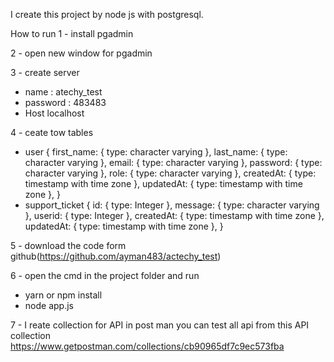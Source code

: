 
I create this project by node js with postgresql.

How to run
1 - install pgadmin

2 - open new window for pgadmin

3 - create server
  - name : atechy_test
  - password : 483483
  - Host localhost

4 - ceate tow tables
  - user
    {
      first_name: { type: character varying },
      last_name: { type: character varying },
      email: { type: character varying },
      password: { type: character varying },
      role: { type: character varying },
      createdAt: { type: timestamp with time zone },
      updatedAt: { type: timestamp with time zone },
    }
  - support_ticket
    {
      id: { type: Integer },
      message: { type: character varying },
      userid: { type: Integer },
      createdAt: { type: timestamp with time zone },
      updatedAt: { type: timestamp with time zone },
    }

5 - download the code form github(https://github.com/ayman483/actechy_test)

6 - open the cmd in the project folder and run
  - yarn or npm install
  - node app.js 
 
7 - I reate collection for API in post man
  you can test all api from this API collection
  https://www.getpostman.com/collections/cb90965df7c9ec573fba
